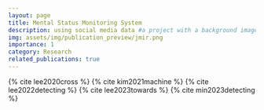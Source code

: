 ```yaml
---
layout: page
title: Mental Status Monitoring System
description: using social media data #a project with a background image
img: assets/img/publication_preview/jmir.png
importance: 1
category: Research
related_publications: true
---
```


{% cite lee2020cross %}
{% cite kim2021machine %}
{% cite lee2022detecting %}
{% cite lee2023towards %}
{% cite min2023detecting %}
